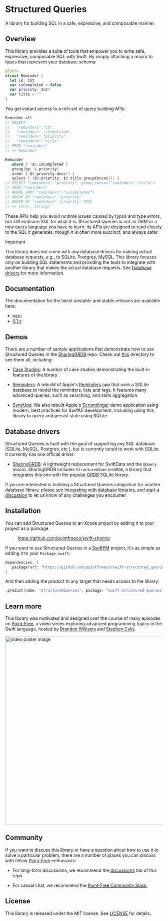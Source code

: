 # Structured Queries

A library for building SQL in a safe, expressive, and composable manner.

## Overview

This library provides a suite of tools that empower you to write safe, expressive, composable SQL
with Swift. By simply attaching a macro to types that represent your database schema:

```swift
@Table
struct Reminder {
  let id: Int
  var isCompleted = false
  var priority: Int?
  var title = ""
}
```

You get instant access to a rich set of query building APIs:

```swift
Reminder.all
// SELECT
//   "reminders"."id",
//   "reminders".isCompleted",
//   "reminders"."priority",
//   "reminders"."title"
// FROM "reminders"
// => Reminder

Reminder
  .where { !$0.isCompleted }
  .group(by: \.priority)
  .order { $0.priority.desc() }
  .select { ($0.priority, $0.title.groupConcat()) }
// SELECT "reminders"."priority", group_concat("reminders"."title")
// FROM "reminders"
// WHERE (NOT "reminders"."isCompleted")
// GROUP BY "reminders"."priority"
// ORDER BY "reminders"."priority" DESC
// => (Int?, String)
```

These APIs help you avoid runtime issues caused by typos and type errors, but still embrace SQL for
what it is. Structured Queries is not an ORM or a new query language you have to learn: its APIs are
designed to read closely to the SQL it generates, though it is often more succinct, and always
safer.

> [!IMPORTANT]
> This library does not come with any database drivers for making actual database requests, _e.g._,
> to SQLite, Postgres, MySQL. This library focuses only on building SQL statements and providing the
> tools to integrate with another library that makes the actual database requests. See
> [Database drivers](#database-drivers) for more information.

## Documentation

The documentation for the latest unstable and stable releases are available here:

  * [`main`](https://swiftpackageindex.com/pointfreeco/swift-structured-queries/main/documentation/structuredqueriescore/)
  * [0.1.x](https://swiftpackageindex.com/pointfreeco/swift-structured-queries/~/documentation/structuredqueriescore/)

## Demos

There are a number of sample applications that demonstrate how to use Structured Queries in the
[SharingGRDB](https://github.com/pointfreeco/sharing-grdb) repo. Check out
[this](https://github.com/pointfreeco/sharing-grdb/tree/main/Examples) directory to see them all,
including:

  * [Case Studies](https://github.com/pointfreeco/sharing-grdb/tree/main/Examples/CaseStudies):
    A number of case studies demonstrating the built-in features of the library.

  * [Reminders](https://github.com/pointfreeco/sharing-grdb/tree/main/Examples/Reminders): A rebuild
    of Apple's [Reminders][reminders-app-store] app that uses a SQLite database to model the
    reminders, lists and tags. It features many advanced queries, such as searching, and stats
    aggregation.

  * [SyncUps](https://github.com/pointfreeco/sharing-grdb/tree/main/Examples/SyncUps): We also
    rebuilt Apple's [Scrumdinger][scrumdinger] demo application using modern, best practices for
    SwiftUI development, including using this library to query and persist state using SQLite.

[reminders-app-store]: https://apps.apple.com/us/app/reminders/id1108187841
[scrumdinger]: https://developer.apple.com/tutorials/app-dev-training/getting-started-with-scrumdinger

## Database drivers

Structured Queries is built with the goal of supporting any SQL database (SQLite, MySQL, Postgres,
_etc._), but is currently tuned to work with SQLite. It currently has one official driver:

  * [SharingGRDB](https://github.com/pointfreeco/sharing-grdb): A lightweight replacement for
    SwiftData and the `@Query` macro. SharingGRDB includes `StructuredQueriesGRDB`, a library that
    integrates this one with the popular [GRDB](https://github.com/groue/GRDB.swift) SQLite library.

If you are interested in building a Structured Queries integration for another database library,
please see [Integrating with database libraries][sq-docs-integration], and
[start a discussion](http://github.com/pointfreeco/swift-structured-queries/discussions/new/choose)
to let us know of any challenges you encounter.

[sq-docs-integration]: https://swiftpackageindex.com/pointfreeco/swift-structured-queries/main/documentation/structuredqueriescore/integration

## Installation

You can add Structured Queries to an Xcode project by adding it to your project as a package.

> https://github.com/pointfreeco/swift-sharing

If you want to use Structured Queries in a [SwiftPM](https://swift.org/package-manager/) project,
it's as simple as adding it to your `Package.swift`:

``` swift
dependencies: [
  .package(url: "https://github.com/pointfreeco/swift-structured_queries", from: "0.1.0")
]
```

And then adding the product to any target that needs access to the library:

```swift
.product(name: "StructuredQueries", package: "swift-structured-queries"),
```

## Learn more

This library was motivated and designed over the course of many episodes on
[Point-Free](https://www.pointfree.co), a video series exploring advanced programming topics in the
Swift language, hosted by [Brandon Williams](https://x.com/mbrandonw) and
[Stephen Celis](https://x.com/stephencelis).

<a href="https://www.pointfree.co/collections/sqlite/sql-building">
  <img alt="video poster image" src="https://d3rccdn33rt8ze.cloudfront.net/episodes/0317.jpeg" width="600">
</a>

## Community

If you want to discuss this library or have a question about how to use it to solve a particular
problem, there are a number of places you can discuss with fellow
[Point-Free](http://www.pointfree.co) enthusiasts:

  * For long-form discussions, we recommend the
    [discussions](http://github.com/pointfreeco/swift-structured-queries/discussions) tab of this
    repo.

  * For casual chat, we recommend the
    [Point-Free Community Slack](http://www.pointfree.co/slack-invite).

## License

This library is released under the MIT license. See [LICENSE](LICENSE) for details.
